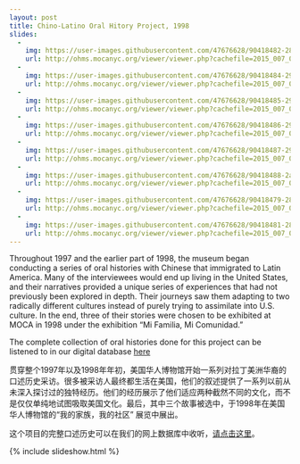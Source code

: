 ```yaml
---
layout: post
title: Chino-Latino Oral Hitory Project, 1998
slides:
  -
    img: https://user-images.githubusercontent.com/47676628/90418482-28ea4200-e083-11ea-86b4-483120659748.jpg
    url: http://ohms.mocanyc.org/viewer/viewer.php?cachefile=2015_007_002_1530031483.xml
  -
    img: https://user-images.githubusercontent.com/47676628/90418484-2982d880-e083-11ea-8c32-e8545d28086f.jpg
    url: http://ohms.mocanyc.org/viewer/viewer.php?cachefile=2015_007_003_1530031632.xml
  -
    img: https://user-images.githubusercontent.com/47676628/90418485-2982d880-e083-11ea-8515-5530c67910cc.jpg
    url: http://ohms.mocanyc.org/viewer/viewer.php?cachefile=2015_007_004_1530032017.xml
  -
    img: https://user-images.githubusercontent.com/47676628/90418486-2982d880-e083-11ea-8557-8c8f4a14e570.jpg
    url: http://ohms.mocanyc.org/viewer/viewer.php?cachefile=2015_007_005_1530032155.xml
  -
    img: https://user-images.githubusercontent.com/47676628/90418487-2982d880-e083-11ea-890d-84f37773e675.jpg
    url: http://ohms.mocanyc.org/viewer/viewer.php?cachefile=2015_007_006_1530032485.xml
  -
    img: https://user-images.githubusercontent.com/47676628/90418488-2a1b6f00-e083-11ea-83ac-6cbee73d2327.jpg
    url: http://ohms.mocanyc.org/viewer/viewer.php?cachefile=2015_007_007_1530032735.xml
  -
    img: https://user-images.githubusercontent.com/47676628/90418479-2851ab80-e083-11ea-9e74-dd28dcbaa3fc.jpg
    url: http://ohms.mocanyc.org/viewer/viewer.php?cachefile=2015_007_011_1530033213.xml
  -
    img: https://user-images.githubusercontent.com/47676628/90418481-28ea4200-e083-11ea-8f3d-43e965d8e22c.jpg
    url: http://ohms.mocanyc.org/viewer/viewer.php?cachefile=2015_007_013_1530033908.xml
---
```


Throughout 1997 and the earlier part of 1998, the museum began conducting a series of oral histories with Chinese that immigrated to Latin America. Many of the interviewees would end up living in the United States, and their narratives provided a unique series of experiences that had not previously been explored in depth. Their journeys saw them adapting to two radically different cultures instead of purely trying to assimilate into U.S. culture. In the end, three of their stories were chosen to be exhibited at MOCA in 1998 under the exhibition “Mi Familia, Mi Comunidad.”
	
The complete collection of oral histories done for this project can be listened to in our digital database [here](http://ohms.mocanyc.org/interviews.php?ProjectName=The+Chino-Latino+Project) 

贯穿整个1997年以及1998年年初，美国华人博物馆开始一系列对拉丁美洲华裔的口述历史采访。很多被采访人最终都生活在美国，他们的叙述提供了一系列以前从未深入探讨过的独特经历。他们的经历展示了他们适应两种截然不同的文化，而不是仅仅单纯地试图吸取美国文化。最后，其中三个故事被选中，于1998年在美国华人博物馆的“我的家族，我的社区” 展览中展出。

这个项目的完整口述历史可以在我们的网上数据库中收听，[请点击这里](http://ohms.mocanyc.org/interviews.php?ProjectName=The+Chino-Latino+Project)。 

{% include slideshow.html %}

